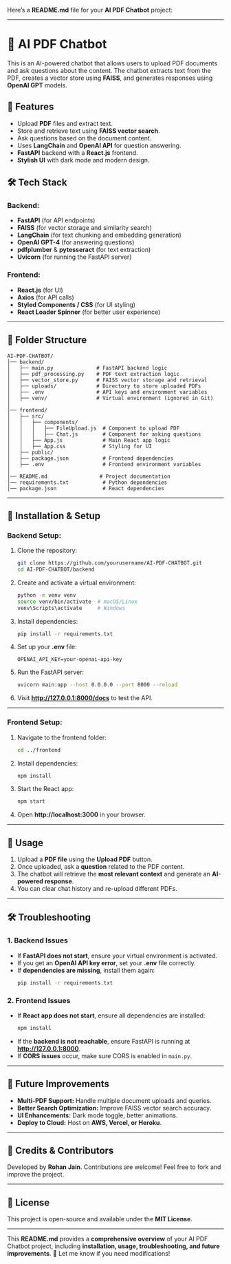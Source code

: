 Here’s a **README.md** file for your **AI PDF Chatbot** project:

---

# 📄 AI PDF Chatbot

This is an AI-powered chatbot that allows users to upload PDF documents and ask questions about the content. The chatbot extracts text from the PDF, creates a vector store using **FAISS**, and generates responses using **OpenAI GPT** models.

## 🚀 Features
- Upload **PDF** files and extract text.
- Store and retrieve text using **FAISS vector search**.
- Ask questions based on the document content.
- Uses **LangChain** and **OpenAI API** for question answering.
- **FastAPI** backend with a **React.js** frontend.
- **Stylish UI** with dark mode and modern design.

## 🛠️ Tech Stack
### Backend:
- **FastAPI** (for API endpoints)
- **FAISS** (for vector storage and similarity search)
- **LangChain** (for text chunking and embedding generation)
- **OpenAI GPT-4** (for answering questions)
- **pdfplumber** & **pytesseract** (for text extraction)
- **Uvicorn** (for running the FastAPI server)

### Frontend:
- **React.js** (for UI)
- **Axios** (for API calls)
- **Styled Components / CSS** (for UI styling)
- **React Loader Spinner** (for better user experience)

---

## 📂 Folder Structure

```
AI-PDF-CHATBOT/
│── backend/
│   ├── main.py              # FastAPI backend logic
│   ├── pdf_processing.py    # PDF text extraction logic
│   ├── vector_store.py      # FAISS vector storage and retrieval
│   ├── uploads/             # Directory to store uploaded PDFs
│   ├── .env                 # API keys and environment variables
│   ├── venv/                # Virtual environment (ignored in Git)
│
│── frontend/
│   ├── src/
│   │   ├── components/
│   │   │   ├── FileUpload.js  # Component to upload PDF
│   │   │   ├── Chat.js        # Component for asking questions
│   │   ├── App.js             # Main React app logic
│   │   ├── App.css            # Styling for UI
│   ├── public/
│   ├── package.json           # Frontend dependencies
│   ├── .env                   # Frontend environment variables
│
│── README.md                 # Project documentation
│── requirements.txt           # Python dependencies
│── package.json               # React dependencies
```

---

## 🔧 Installation & Setup

### Backend Setup:
1. Clone the repository:
   ```bash
   git clone https://github.com/yourusername/AI-PDF-CHATBOT.git
   cd AI-PDF-CHATBOT/backend
   ```
2. Create and activate a virtual environment:
   ```bash
   python -m venv venv
   source venv/bin/activate  # macOS/Linux
   venv\Scripts\activate     # Windows
   ```
3. Install dependencies:
   ```bash
   pip install -r requirements.txt
   ```
4. Set up your **.env** file:
   ```
   OPENAI_API_KEY=your-openai-api-key
   ```
5. Run the FastAPI server:
   ```bash
   uvicorn main:app --host 0.0.0.0 --port 8000 --reload
   ```
6. Visit **http://127.0.0.1:8000/docs** to test the API.

---

### Frontend Setup:
1. Navigate to the frontend folder:
   ```bash
   cd ../frontend
   ```
2. Install dependencies:
   ```bash
   npm install
   ```
3. Start the React app:
   ```bash
   npm start
   ```
4. Open **http://localhost:3000** in your browser.

---

## 🚀 Usage
1. Upload a **PDF file** using the **Upload PDF** button.
2. Once uploaded, ask a **question** related to the PDF content.
3. The chatbot will retrieve the **most relevant context** and generate an **AI-powered response**.
4. You can clear chat history and re-upload different PDFs.

---

## 🛠️ Troubleshooting
### 1. **Backend Issues**
- If **FastAPI does not start**, ensure your virtual environment is activated.
- If you get an **OpenAI API key error**, set your **.env** file correctly.
- If **dependencies are missing**, install them again:
  ```bash
  pip install -r requirements.txt
  ```

### 2. **Frontend Issues**
- If **React app does not start**, ensure all dependencies are installed:
  ```bash
  npm install
  ```
- If the **backend is not reachable**, ensure FastAPI is running at **http://127.0.0.1:8000**.
- If **CORS issues** occur, make sure CORS is enabled in `main.py`.

---

## 🎯 Future Improvements
- **Multi-PDF Support:** Handle multiple document uploads and queries.
- **Better Search Optimization:** Improve FAISS vector search accuracy.
- **UI Enhancements:** Dark mode toggle, better animations.
- **Deploy to Cloud:** Host on **AWS, Vercel, or Heroku**.

---

## 🎉 Credits & Contributors
Developed by **Rohan Jain**. Contributions are welcome! Feel free to fork and improve the project.

---

## 📝 License
This project is open-source and available under the **MIT License**.

---

This **README.md** provides a **comprehensive overview** of your AI PDF Chatbot project, including **installation, usage, troubleshooting, and future improvements**. 🚀 Let me know if you need modifications!
